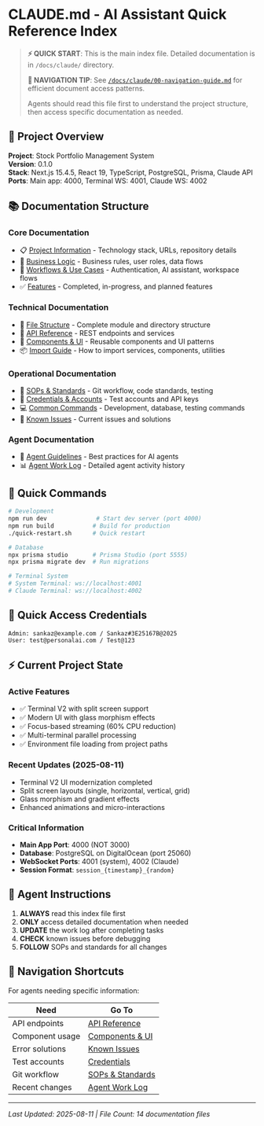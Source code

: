 # CLAUDE.md - AI Assistant Quick Reference Index

> **⚡ QUICK START**: This is the main index file. Detailed documentation is in `/docs/claude/` directory.
> 
> **🧭 NAVIGATION TIP**: See [`/docs/claude/00-navigation-guide.md`](./docs/claude/00-navigation-guide.md) for efficient document access patterns.
> 
> Agents should read this file first to understand the project structure, then access specific documentation as needed.

## 🎯 Project Overview

**Project**: Stock Portfolio Management System  
**Version**: 0.1.0  
**Stack**: Next.js 15.4.5, React 19, TypeScript, PostgreSQL, Prisma, Claude API  
**Ports**: Main app: 4000, Terminal WS: 4001, Claude WS: 4002  

## 📚 Documentation Structure

### Core Documentation
- 📋 [Project Information](./docs/claude/01-project-info.md) - Technology stack, URLs, repository details
- 💼 [Business Logic](./docs/claude/02-business-logic.md) - Business rules, user roles, data flows
- 🔄 [Workflows & Use Cases](./docs/claude/03-workflows.md) - Authentication, AI assistant, workspace flows
- ✅ [Features](./docs/claude/04-features.md) - Completed, in-progress, and planned features

### Technical Documentation  
- 📁 [File Structure](./docs/claude/05-file-structure.md) - Complete module and directory structure
- 🔌 [API Reference](./docs/claude/06-api-reference.md) - REST endpoints and services
- 🎨 [Components & UI](./docs/claude/07-components-ui.md) - Reusable components and UI patterns
- 📦 [Import Guide](./docs/claude/08-import-guide.md) - How to import services, components, utilities

### Operational Documentation
- 📝 [SOPs & Standards](./docs/claude/09-sops-standards.md) - Git workflow, code standards, testing
- 🔑 [Credentials & Accounts](./docs/claude/10-credentials.md) - Test accounts and API keys
- 💻 [Common Commands](./docs/claude/11-commands.md) - Development, database, testing commands
- 🐛 [Known Issues](./docs/claude/12-known-issues.md) - Current issues and solutions

### Agent Documentation
- 🤖 [Agent Guidelines](./docs/claude/13-agent-guidelines.md) - Best practices for AI agents
- 📊 [Agent Work Log](./docs/claude/14-agent-worklog.md) - Detailed agent activity history

## 🚀 Quick Commands

```bash
# Development
npm run dev              # Start dev server (port 4000)
npm run build           # Build for production
./quick-restart.sh      # Quick restart

# Database
npx prisma studio       # Prisma Studio (port 5555)
npx prisma migrate dev  # Run migrations

# Terminal System
# System Terminal: ws://localhost:4001
# Claude Terminal: ws://localhost:4002
```

## 🔐 Quick Access Credentials

```
Admin: sankaz@example.com / Sankaz#3E25167B@2025
User: test@personalai.com / Test@123
```

## ⚡ Current Project State

### Active Features
- ✅ Terminal V2 with split screen support
- ✅ Modern UI with glass morphism effects  
- ✅ Focus-based streaming (60% CPU reduction)
- ✅ Multi-terminal parallel processing
- ✅ Environment file loading from project paths

### Recent Updates (2025-08-11)
- Terminal V2 UI modernization completed
- Split screen layouts (single, horizontal, vertical, grid)
- Glass morphism and gradient effects
- Enhanced animations and micro-interactions

### Critical Information
- **Main App Port**: 4000 (NOT 3000)
- **Database**: PostgreSQL on DigitalOcean (port 25060)
- **WebSocket Ports**: 4001 (system), 4002 (Claude)
- **Session Format**: `session_{timestamp}_{random}`

## 🎯 Agent Instructions

1. **ALWAYS** read this index file first
2. **ONLY** access detailed documentation when needed
3. **UPDATE** the work log after completing tasks
4. **CHECK** known issues before debugging
5. **FOLLOW** SOPs and standards for all changes

## 📍 Navigation Shortcuts

For agents needing specific information:

| Need | Go To |
|------|-------|
| API endpoints | [API Reference](./docs/claude/06-api-reference.md) |
| Component usage | [Components & UI](./docs/claude/07-components-ui.md) |
| Error solutions | [Known Issues](./docs/claude/12-known-issues.md) |
| Test accounts | [Credentials](./docs/claude/10-credentials.md) |
| Git workflow | [SOPs & Standards](./docs/claude/09-sops-standards.md) |
| Recent changes | [Agent Work Log](./docs/claude/14-agent-worklog.md) |

---
*Last Updated: 2025-08-11 | File Count: 14 documentation files*